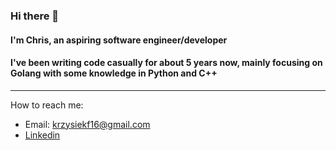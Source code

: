 ### Hi there 👋

#### I'm Chris, an aspiring software engineer/developer
#### I've been writing code casually for about 5 years now, mainly focusing on Golang with some knowledge in Python and C++
---
How to reach me:
- Email: krzysiekf16@gmail.com
- [Linkedin](https://www.linkedin.com/in/krzysztof-fenert-94649a231/)
